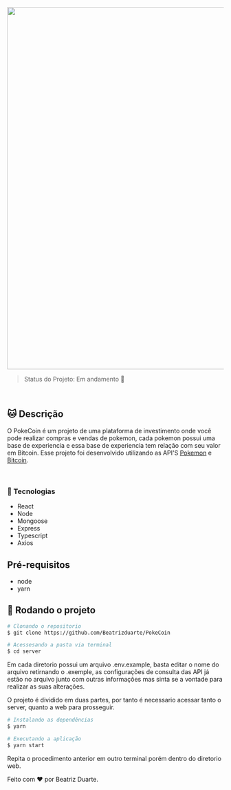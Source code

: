 
<img src="./frontend/src/assets/mochup.png" width="840px">

<br>


> Status do Projeto: Em andamento :construction_worker:

<br>

## :cat: Descrição 

O PokeCoin é um projeto de uma plataforma de investimento onde você pode realizar compras e vendas de pokemon, cada pokemon possui uma base de experiencia e essa base de experiencia tem relação com seu valor em Bitcoin.
Esse projeto foi desenvolvido utilizando as API'S [Pokemon](https://pokeapi.co/docs/v2) e [Bitcoin](https://www.mercadobitcoin.com.br/api-doc/).


<br>

### :speech_balloon: Tecnologias 

- React
- Node
- Mongoose
- Express
- Typescript
- Axios

## Pré-requisitos

- node
- yarn

## :rocket: Rodando o projeto

```bash
# Clonando o repositorio
$ git clone https://github.com/Beatrizduarte/PokeCoin

# Acessesando a pasta via terminal
$ cd server
```

Em cada diretorio possui um arquivo .env.example, basta editar o nome do arquivo retirnando o .exemple, as configurações de consulta das API já estão no arquivo junto com outras informações mas sinta se a vontade para realizar as suas alterações.

O projeto é dividido em duas partes, por tanto é necessario acessar tanto o server, quanto a web para prosseguir.

```bash
# Instalando as dependências 
$ yarn

# Executando a aplicação
$ yarn start
```

Repita o procedimento anterior em outro terminal porém dentro do diretorio web.

Feito com :heart: por Beatriz Duarte.



